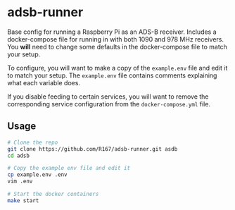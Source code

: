 # adsb-runner

Base config for running a Raspberry Pi as an ADS-B receiver. Includes a docker-compose file
for running in with both 1090 and 978 MHz receivers. You **will** need to change some defaults
in the docker-compose file to match your setup.

To configure, you will want to make a copy of the `example.env` file and edit it to match your
setup. The `example.env` file contains comments explaining what each variable does.

If you disable feeding to certain services, you will want to remove the corresponding
service configuration from the `docker-compose.yml` file.

## Usage

```bash
# Clone the repo
git clone https://github.com/R167/adsb-runner.git asdb
cd adsb

# Copy the example env file and edit it
cp example.env .env
vim .env

# Start the docker containers
make start
```
